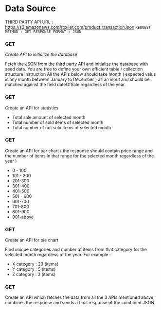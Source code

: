 # Data Source
THIRD PARTY API URL : https://s3.amazonaws.com/roxiler.com/product_transaction.json
`REQUEST METHOD : GET
RESPONSE FORMAT : JSON`

### GET
*Create API to initialize the database*

Fetch the JSON from the third party API and initialize the database with seed data. You are
free to define your own efficient table / collection structure
Instruction
All the APIs below should take month ( expected value is any month between January to
December ) as an input and should be matched against the field dateOfSale regardless of
the year.

### GET
Create an API for statistics
- Total sale amount of selected month
- Total number of sold items of selected month
- Total number of not sold items of selected month

### GET
Create an API for bar chart ( the response should contain price range and the number of
items in that range for the selected month regardless of the year )
- 0 - 100
- 101 - 200
- 201-300
- 301-400
- 401-500
- 501 - 600
- 601-700
- 701-800
- 801-900
- 901-above


### GET
Create an API for pie chart

Find unique categories and number of items from that category for the selected month
regardless of the year.
For example :
- X category : 20 (items)
- Y category : 5 (items)
- Z category : 3 (items)

### GET
Create an API which fetches the data from all the 3 APIs mentioned above, combines
the response and sends a final response of the combined JSON